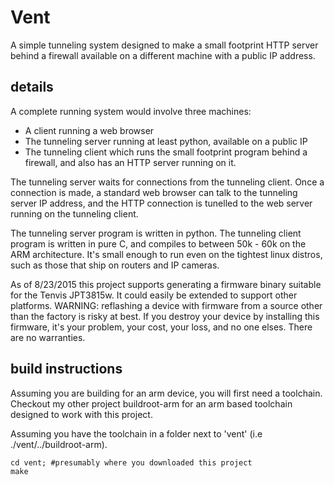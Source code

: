 # Vent

A simple tunneling system designed to make a small footprint HTTP
server behind a firewall available on a different machine with a
public IP address.

## details

A complete running system would involve three machines:

- A client running a web browser
- The tunneling server running at least python, available on a public IP
- The tunneling client which runs the small footprint program behind a firewall, and also has an HTTP server running on it.

The tunneling server waits for connections from the tunneling client.
Once a connection is made, a standard web browser can talk to the
tunneling server IP address, and the HTTP connection is tunelled to
the web server running on the tunneling client.

The tunneling server program is written in python.  The tunneling
client program is written in pure C, and compiles to between 50k - 60k
on the ARM architecture.  It's small enough to run even on the
tightest linux distros, such as those that ship on routers and IP
cameras.

As of 8/23/2015 this project supports generating a firmware binary
suitable for the Tenvis JPT3815w.  It could easily be extended to
support other platforms.  WARNING: reflashing a device with firmware
from a source other than the factory is risky at best.  If you destroy
your device by installing this firmware, it's your problem, your cost,
your loss, and no one elses.  There are no warranties.

## build instructions

Assuming you are building for an arm device, you will first need a
toolchain.  Checkout my other project buildroot-arm for an arm based
toolchain designed to work with this project.

Assuming you have the toolchain in a folder next to 'vent' (i.e
./vent/../buildroot-arm).

```
cd vent; #presumably where you downloaded this project
make
```




